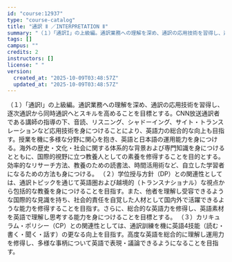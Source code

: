 ```yaml
---
id: "course:12937"
type: "course-catalog"
title: "通訳 Ⅱ ／INTERPRETATION Ⅱ"
summary: "（１）「通訳I」の上級編。通訳業務への理解を深め、通訳の応用技術を習得し、逐次通訳から同時通訳へとスキルを高めることを目標とする。CNN放送通訳者である講師の指導の下、音読、リスニング、シャドーイング、サイト・トランスレーションなど応用技術…"
tags: []
campus: ""
credits: 2
instructors: []
license: " "
version:
  created_at: "2025-10-09T03:48:57Z"
  updated_at: "2025-10-09T03:48:57Z"
---
```


（１）「通訳I」の上級編。通訳業務への理解を深め、通訳の応用技術を習得し、逐次通訳から同時通訳へとスキルを高めることを目標とする。CNN放送通訳者である講師の指導の下、音読、リスニング、シャドーイング、サイト・トランスレーションなど応用技術を身につけることにより、英語力の総合的な向上も目指す。授業を機に多様な分野に関心を抱き、英語と日本語の運用能力を身につける。海外の歴史・文化・社会に関する体系的な背景および専門知識を身につけるとともに、国際的視野に立つ教養人としての素養を修得することを目的とする。効率的なリサーチ方法、教養のための読書法、時間活用術など、自立した学習者になるための方法も身につける。 （２）学位授与方針（DP）との関連性としては、通訳トピックを通じて英語圏および越境的（トランスナショナル）な視点から包括的な教養を身につけることを目指す。また、他者を理解し受容できるような国際的な見識を持ち、社会的責任を自覚した人材として国内外で活躍できるような能力を修得することを目指す。さらに、総合的な英語力を修得し、英語素材を英語で理解し思考する能力を身につけることを目標とする。 （３）カリキュラム・ポリシー（CP）との関連性としては、通訳訓練を機に英語4技能（読む・書く・聞く・話す）の更なる向上を目指す。高度な英語を総合的に理解し運用力を修得し、多様な事柄について英語で表現・議論できるようになることを目指す。
